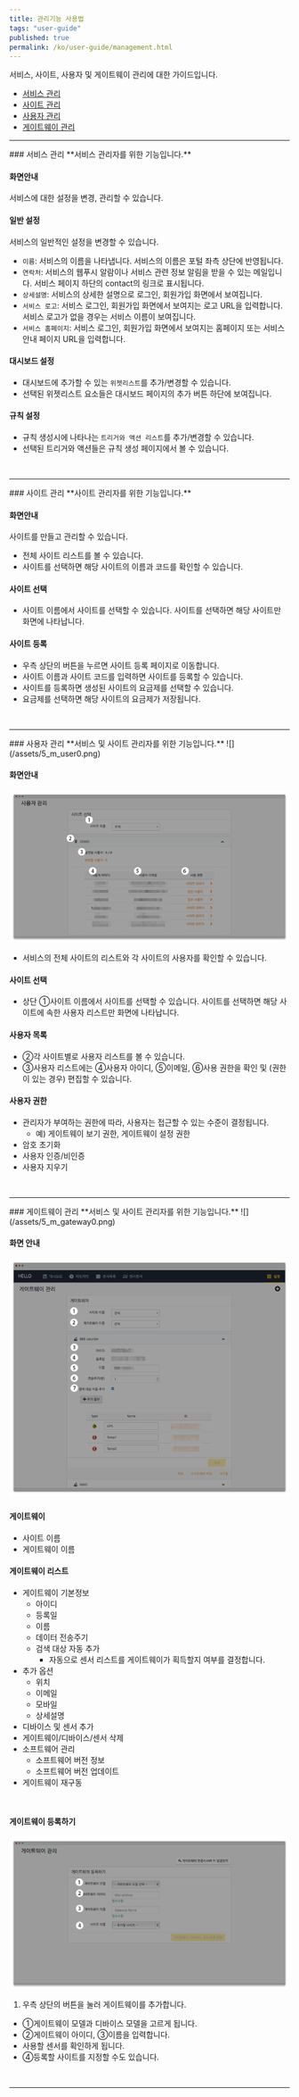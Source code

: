 ```yaml
---
title: 관리기능 사용법
tags: "user-guide"
published: true
permalink: /ko/user-guide/management.html
---
```


서비스, 사이트, 사용자 및 게이트웨이 관리에 대한 가이드입니다.

* [서비스 관리](#id-service-management)
* [사이트 관리](#id-site-management)
* [사용자 관리](#id-user-management)
* [게이트웨이 관리](#id-gateway-management)

---
<div id='id-service-management'></div>
### 서비스 관리
**서비스 관리자를 위한 기능입니다.**

#### 화면안내 
서비스에 대한 설정을 변경, 관리할 수 있습니다.

#### 일반 설정
서비스의 일반적인 설정을 변경할 수 있습니다.

* `이름`: 서비스의 이름을 나타냅니다. 서비스의 이름은 포털 좌측 상단에 반영됩니다.
* `연락처`: 서비스의 웹푸시 알람이나 서비스 관련 정보 알림을 받을 수 있는 메일입니다. 서비스 페이지 하단의 contact의 링크로 표시됩니다.
* `상세설명`: 서비스의 상세한 설명으로 로그인, 회원가입 화면에서 보여집니다.
* `서비스 로고`: 서비스 로그인, 회원가입 화면에서 보여지는 로고 URL을 입력합니다. 서비스 로고가 없을 경우는 서비스 이름이 보여집니다.
* `서비스 홈페이지`: 서비스 로그인, 회원가입 화면에서 보여지는 홈페이지 또는 서비스 안내 페이지 URL을 입력합니다.

#### 대시보드 설정
* 대시보드에 추가할 수 있는 `위젯리스트`를 추가/변경할 수 있습니다.
* 선택된 위젯리스트 요소들은 대시보드 페이지의 추가 버튼 하단에 보여집니다.

#### 규칙 설정
* 규칙 생성시에 나타나는 `트리거와 액션 리스트`를 추가/변경할 수 있습니다.
* 선택된 트리거와 액션들은 규칙 생성 페이지에서 볼 수 있습니다.

<br>

---
<div id='id-site-management'></div>
### 사이트 관리
**사이트 관리자를 위한 기능입니다.**

#### 화면안내 
사이트를 만들고 관리할 수 있습니다.

* 전체 사이트 리스트를 볼 수 있습니다.
* 사이트를 선택하면 해당 사이트의 이름과 코드를 확인할 수 있습니다.

#### 사이트 선택
* 사이트 이름에서 사이트를 선택할 수 있습니다. 사이트를 선택하면 해당 사이트만 화면에 나타납니다.

#### 사이트 등록
* 우측 상단의 <i class="fa fa-plus-circle"></i> 버튼을 누르면 사이트 등록 페이지로 이동합니다.
* 사이트 이름과 사이트 코드를 입력하면 사이트를 등록할 수 있습니다.
* 사이트를 등록하면 생성된 사이트의 요금제를 선택할 수 있습니다.
* 요금제를 선택하면 해당 사이트의 요금제가 저장됩니다.

<br>

---
<div id='id-user-management'></div>
### 사용자 관리
**서비스 및 사이트 관리자를 위한 기능입니다.**
![](/assets/5_m_user0.png)

#### 화면안내
![](/assets/5_user_m.png)

* 서비스의 전체 사이트의 리스트와 각 사이트의 사용자를 확인할 수 있습니다.

#### 사이트 선택
* 상단 ①사이트 이름에서 사이트를 선택할 수 있습니다. 사이트를 선택하면 해당 사이트에 속한 사용자 리스트만 화면에 나타납니다.

#### 사용자 목록
* ②각 사이트별로 사용자 리스트를 볼 수 있습니다.
* ③사용자 리스트에는 ④사용자 아이디, ⑤이메일, ⑥사용 권한을 확인 및 (권한이 있는 경우) 편집할 수 있습니다.

#### 사용자 권한
* 관리자가 부여하는 권한에 따라, 사용자는 접근할 수 있는 수준이 결정됩니다.
  -  예) 게이트웨이 보기 권한, 게이트웨이 설정 권한
* 암호 초기화
* 사용자 인증/비인증
* 사용자 지우기

<br>

---
<div id='id-gateway-management'></div>
### 게이트웨이 관리
**서비스 및 사이트 관리자를 위한 기능입니다.**
![](/assets/5_m_gateway0.png)

#### 화면 안내
![](/assets/5_m_gateway.png)

#### 게이트웨이
* 사이트 이름
* 게이트웨이 이름

#### 게이트웨이 리스트
* 게이트웨이 기본정보
  - 아이디
  - 등록일
  - 이름
  - 데이터 전송주기
  - 검색 대상 자동 추가
    - 자동으로 센서 리스트를 게이트웨이가 획득할지 여부를 결정합니다.
* 추가 옵션
  - 위치
  - 이메일
  - 모바일
  - 상세설명
* 디바이스 및 센서 추가
* 게이트웨이/디바이스/센서 삭제
* 소프트웨어 관리
  - 소프트웨어 버전 정보
  - 소프트웨어 버전 업데이트
* 게이트웨이 재구동

<br>

#### 게이트웨이 등록하기
![](/assets/5_m_gateway2.png)

1. 우측 상단의 <i class="fa fa-plus-circle"></i> 버튼을 눌러 게이트웨이를 추가합니다.
* ①게이트웨이 모델과 디바이스 모델을 고르게 됩니다.
* ②게이트웨이 아이디, ③이름을 입력합니다.
* 사용할 센서를 확인하게 됩니다.
* ④등록할 사이트를 지정할 수도 있습니다.

<br>

---

<a href="#" class="back-to-top" id="up" style="display: block;"><i class="fa fa-arrow-circle-up"></i></a>
<!---
1. 서비스 관리
* 사이트 관리
* 사용자 관리
* 게이트웨이 관리
* 태그 관리
* 규칙 관리
-->
